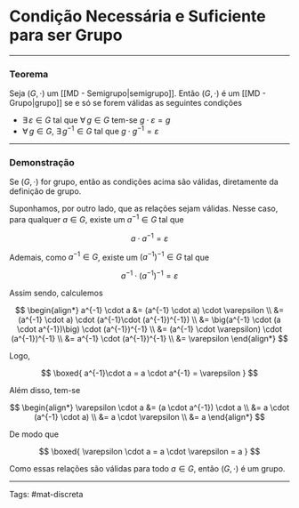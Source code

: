 # Condição Necessária e Suficiente para ser Grupo

---

### Teorema

Seja $(G,\cdot)$ um [[MD - Semigrupo|semigrupo]]. Então $(G,\cdot)$ é um [[MD - Grupo|grupo]] se e só se forem válidas as seguintes condições

- $\exists\,\varepsilon \in G$ tal que $\forall\, g \in G$ tem-se $g \cdot \varepsilon = g$
- $\forall\, g \in G$, $\exists\,g^{-1} \in G$ tal que $g \cdot g^{-1} = \varepsilon$

---

### Demonstração

Se $(G,\cdot)$ for grupo, então as condições acima são válidas, diretamente da definição de grupo.

Suponhamos, por outro lado, que as relações sejam válidas. Nesse caso, para qualquer $a \in G$, existe um $a^{-1} \in G$ tal que

$$
a \cdot a^{-1} = \varepsilon
$$

Ademais, como $a^{-1} \in G$, existe um $(a^{-1})^{-1} \in G$ tal que

$$
a^{-1}\cdot(a^{-1})^{-1} = \varepsilon
$$

Assim sendo, calculemos

$$
\begin{align*}
a^{-1} \cdot a 
&= (a^{-1} \cdot a) \cdot \varepsilon \\
&= (a^{-1} \cdot a) \cdot (a^{-1}\cdot (a^{-1})^{-1}) \\
&= \big(a^{-1} \cdot (a \cdot a^{-1})\big) \cdot (a^{-1})^{-1} \\
&= (a^{-1} \cdot \varepsilon) \cdot (a^{-1})^{-1} \\
&= a^{-1} \cdot (a^{-1})^{-1} \\
&= \varepsilon
\end{align*}
$$

Logo, 

$$
\boxed{
a^{-1}\cdot a = a \cdot a^{-1} = \varepsilon
}
$$

Além disso, tem-se 

$$
\begin{align*}
\varepsilon \cdot a 
&= (a \cdot a^{-1}) \cdot a \\
&= a \cdot (a^{-1} \cdot a) \\
&= a \cdot \varepsilon \\
&= a
\end{align*}
$$

De modo que 

$$
\boxed{
\varepsilon \cdot a = a \cdot \varepsilon = a
}
$$

Como essas relações são válidas para todo $a \in G$, então $(G,\cdot)$ é um grupo. 

---

Tags: #mat-discreta 